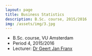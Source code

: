 ```yaml
---
layout: page
title: Business Statistics
description: B.Sc. course, 2015/2016
img: /assets/img/3.jpg
---
```


* B.Sc. course, VU Amsterdam
* Period 4, 2015/2016
* Lecturer: [Dr Geert Jan Franx](https://research.vu.nl/en/persons/gj-franx)	

